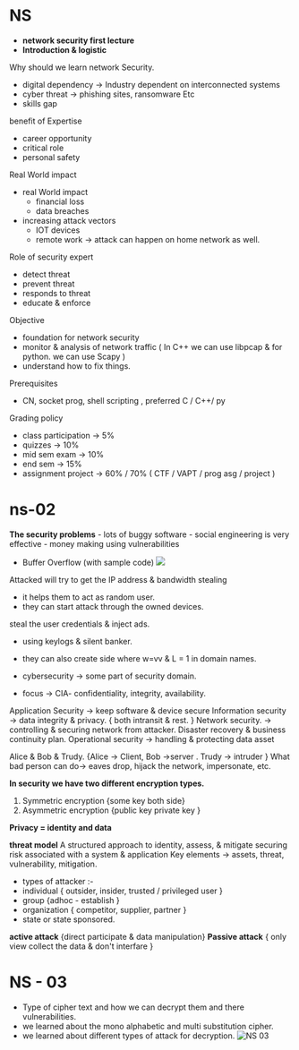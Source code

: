 # NS
- **network security first lecture** 
- **Introduction & logistic**

Why should we learn network Security.
- digital dependency → Industry dependent on interconnected systems
- cyber threat → phishing sites, ransomware Etc
- skills gap

 benefit of Expertise
 - career opportunity
 - critical role
 - personal safety

Real World impact
- real World impact
	- financial loss
	- data breaches
- increasing attack vectors
	- IOT devices
	- remote work → attack can happen on home network as well.

Role of security expert
- detect threat
- prevent threat
- responds to threat
- educate & enforce

Objective
- foundation for network security
- monitor & analysis of network traffic ( In C++ we can use libpcap & for python. we can use Scapy )
- understand how to fix things.

Prerequisites
- CN, socket prog, shell scripting , preferred C / C++/ py 

Grading policy
- class participation → 5%
- quizzes → 10%
- mid sem exam → 10%
- end sem → 15%
- assignment project → 60% / 70% ( CTF / VAPT / prog asg / project )
# ns-02
**The security problems**
	- lots of buggy software
	- social engineering is very effective
	- money making using vulnerabilities

- Buffer Overflow (with sample code)
![](Buffer%20Overflow.png)

Attacked will try to get the IP address & bandwidth stealing
- it helps them to act as random user.
- they can start attack through the owned devices.

 steal the user credentials & inject ads.
 - using keylogs & silent banker.
 - they can also create side where w=vv & L = 1 in domain names.

- cybersecurity → some part of security domain.
- focus → CIA- confidentiality, integrity, availability.

Application Security → keep software & device secure
Information security → data integrity & privacy. { both intransit & rest. }
Network security. → controlling & securing network from attacker.
Disaster recovery & business continuity plan.
Operational security → handling & protecting data asset 

Alice & Bob & Trudy. {Alice → Client, Bob →server . Trudy → intruder }
What bad person can do→ eaves drop, hijack the network, impersonate, etc.

**In security we have two different encryption types.**
1. Symmetric encryption {some key both side}
2. Asymmetric encryption {public key private key }

**Privacy = identity and data**

**threat model**
A structured approach to identity, assess, & mitigate securing risk associated with a system & application
Key elements → assets, threat, vulnerability, mitigation.
- types of attacker :-
- individual { outsider, insider, trusted / privileged user }
- group {adhoc - establish }
- organization { competitor, supplier, partner }
- state or state sponsored.

**active attack** {direct participate & data manipulation}
**Passive attack** { only view collect the data & don't interfare }

# NS - 03
- Type of cipher text and how we can decrypt them and there vulnerabilities.
- we learned about the mono alphabetic and multi substitution cipher.
- we learned about different types of attack for decryption.
![NS 03](Network%20security%20L3.png)